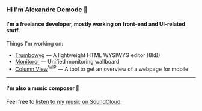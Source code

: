 ### Hi I'm Alexandre Demode 👋

#### I'm a freelance developer, mostly working on front-end and UI-related stuff.

Things I'm working on:

- [Trumbowyg](https://alex-d.github.io/trumbowyg) — A lightweight HTML WYSIWYG editor (8kB)
- [Monitoror](https://monitoror.com) — Unified monitoring wallboard
- [Column View](https://column-view.alex-d.fr)<sup>WIP</sup> — A tool to get an overview of a webpage for mobile

-----

#### I'm also a music composer 🎹

Feel free to [listen to my music on SoundCloud](https://soundcloud.com/alexandre-demode/).
